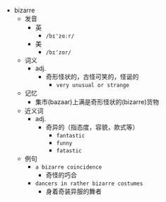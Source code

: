 - bizarre
  - 发音
    - 英
      - `/bɪ'zɑːr/`
    - 美
      - `/bɪ'zɑr/`
  - 词义
    - adj.
      - 奇形怪状的，古怪可笑的，怪诞的
        - `very unusual or strange`
  - 记忆
    - 集市(bazaar)上满是奇形怪状的(bizarre)货物
  - 近义词
    - adj.
      - 奇异的（指态度，容貌，款式等）
        - `fantastic`
        - `funny`
        - `fatastic`
  - 例句
    - `a bizarre coincidence`
      - 奇怪的巧合
    - `dancers in rather bizarre costumes`
      - 身着奇装异服的舞者

